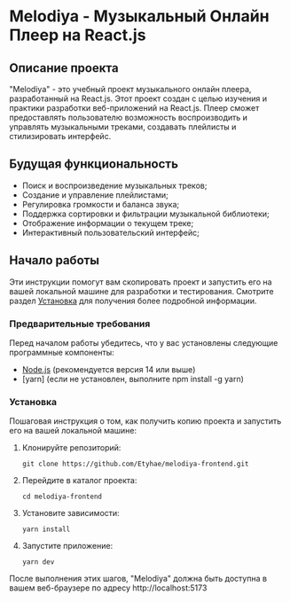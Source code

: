 # Melodiya - Музыкальный Онлайн Плеер на React.js

## Описание проекта

"Melodiya" - это учебный проект музыкального онлайн плеера, разработанный на React.js. Этот проект создан с целью изучения и практики разработки веб-приложений на React.js. Плеер сможет предоставлять пользователю возможность воспроизводить и управлять музыкальными треками, создавать плейлисты и стилизировать интерфейс.

## Будущая функциональность

- Поиск и воспроизведение музыкальных треков;
- Создание и управление плейлистами;
- Регулировка громкости и баланса звука;
- Поддержка сортировки и фильтрации музыкальной библиотеки;
- Отображение информации о текущем треке;
- Интерактивный пользовательский интерфейс;

## Начало работы

Эти инструкции помогут вам скопировать проект и запустить его на вашей локальной машине для разработки и тестирования. Смотрите раздел [Установка](#установка) для получения более подробной информации.

### Предварительные требования

Перед началом работы убедитесь, что у вас установлены следующие программные компоненты:

- [Node.js](https://nodejs.org/) (рекомендуется версия 14 или выше)
- [yarn] (если не установлен, выполните npm install -g yarn)

### Установка

Пошаговая инструкция о том, как получить копию проекта и запустить его на вашей локальной машине:

1. Клонируйте репозиторий:

   ```shell
   git clone https://github.com/Etyhae/melodiya-frontend.git

2. Перейдите в каталог проекта:

   ```shell
   cd melodiya-frontend

3. Установите зависимости:

   ```shell
   yarn install

4. Запустите приложение:

   ```shell
   yarn dev

После выполнения этих шагов, "Melodiya" должна быть доступна в вашем веб-браузере по адресу http://localhost:5173
